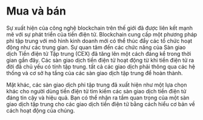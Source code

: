 # Mua và bán

Sự xuất hiện của công nghệ blockchain trên thế giới đã được liên kết mạnh mẽ với sự phát triển của tiền điện tử. Blockchain cung cấp một phương pháp phi tập trung với mô hình kinh doanh mới có thể thúc đẩy các tổ chức hoạt động như các trung gian. Sự quan tâm đến các chức năng của Sàn giao dịch Tiền điện tử Tập trung (CEX) đã tăng lên một cách đáng kể trong thời gian gần đây. Các sàn giao dịch tiền điện tử hoạt động từ khi tiền điện tử ra đời đã chủ yếu có tính tập trung. tất cả các giao dịch phải thông qua các hệ thống và cơ sở hạ tầng của các sàn giao dịch tập trung để hoàn thành.

Mặt khác, các sàn giao dịch phi tập trung đã xuất hiện như một lựa chọn khác cho người dùng tiền điện tử tìm kiếm các sàn giao dịch tiền điện tử đáng tin cậy và hiệu quả. Bạn có thể nhận ra tầm quan trọng của một sàn giao dịch tập trung cho các giao dịch tiền điện tử bằng cách hiểu cơ bản về cách hoạt động của chúng.
